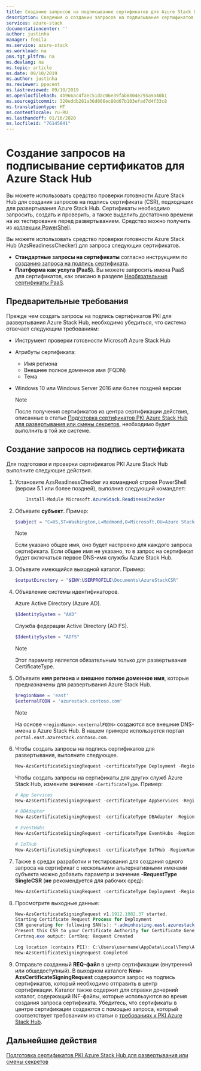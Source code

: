 ```yaml
---
title: Создание запросов на подписывание сертификатов для Azure Stack Hub | Документация Майкрософт
description: Сведения о создании запросов на подписывание сертификатов для сертификатов PKI Azure Stack Hub в интегрированных системах Azure Stack Hub.
services: azure-stack
documentationcenter: ''
author: justinha
manager: femila
ms.service: azure-stack
ms.workload: na
pms.tgt_pltfrm: na
ms.devlang: na
ms.topic: article
ms.date: 09/10/2019
ms.author: justinha
ms.reviewer: ppacent
ms.lastreviewed: 09/10/2019
ms.openlocfilehash: 4b966ac4faec51dac06e39fab8804e295a9a40b1
ms.sourcegitcommit: 320eddb281a36d066ec80d67b103efad7d4f33c8
ms.translationtype: HT
ms.contentlocale: ru-RU
ms.lasthandoff: 01/16/2020
ms.locfileid: "76145841"
---
```

# <a name="generate-certificate-signing-requests-for-azure-stack-hub"></a>Создание запросов на подписывание сертификатов для Azure Stack Hub

Вы можете использовать средство проверки готовности Azure Stack Hub для создания запросов на подпись сертификата (CSR), подходящих для развертывания Azure Stack Hub. Сертификаты необходимо запросить, создать и проверить, а также выделить достаточно времени на их тестирование перед развертыванием. Средство можно получить из [коллекции PowerShell](https://aka.ms/AzsReadinessChecker).

Вы можете использовать средство проверки готовности Azure Stack Hub (AzsReadinessChecker) для запроса следующих сертификатов.

- **Стандартные запросы на сертификаты** согласно инструкциям по [созданию запроса на подпись сертификата](azure-stack-get-pki-certs.md#generate-certificate-signing-requests).
- **Платформа как услуга (PaaS).** Вы можете запросить имена PaaS для сертификатов, как описано в разделе [Необязательные сертификаты PaaS](azure-stack-pki-certs.md#optional-paas-certificates).

## <a name="prerequisites"></a>Предварительные требования

Прежде чем создать запросы на подпись сертификатов PKI для развертывания Azure Stack Hub, необходимо убедиться, что система отвечает следующим требованиям:

- Инструмент проверки готовности Microsoft Azure Stack Hub
- Атрибуты сертификата:
  - Имя региона
  - Внешнее полное доменное имя (FQDN)
  - Тема
- Windows 10 или Windows Server 2016 или более поздней версии

  > [!NOTE]  
  > После получения сертификатов из центра сертификации действия, описанные в статье [Подготовка сертификатов PKI Azure Stack Hub для развертывания или смены секретов](azure-stack-prepare-pki-certs.md), необходимо будет выполнить в той же системе.

## <a name="generate-certificate-signing-requests"></a>Создание запросов на подпись сертификата

Для подготовки и проверки сертификатов PKI Azure Stack Hub выполните следующие действия.

1. Установите AzsReadinessChecker из командной строки PowerShell (версии 5.1 или более поздней), выполнив следующий командлет:

    ```powershell  
        Install-Module Microsoft.AzureStack.ReadinessChecker
    ```

2. Объявите **субъект**. Пример:

    ```powershell  
    $subject = "C=US,ST=Washington,L=Redmond,O=Microsoft,OU=Azure Stack Hub"
    ```

    > [!NOTE]  
    > Если указано общее имя, оно будет настроено для каждого запроса сертификата. Если общее имя не указано, то в запрос на сертификат будет включаться первое DNS-имя службы Azure Stack Hub.

3. Объявите имеющийся выходной каталог. Пример:

    ```powershell  
    $outputDirectory = "$ENV:USERPROFILE\Documents\AzureStackCSR"
    ```

4. Объявление системы идентификаторов.

    Azure Active Directory (Azure AD).

    ```powershell
    $IdentitySystem = "AAD"
    ```

    Служба федерации Active Directory (AD FS).

    ```powershell
    $IdentitySystem = "ADFS"
    ```
    > [!NOTE]  
    > Этот параметр является обязательным только для развертывания CertificateType.

5. Объявите **имя региона** и **внешнее полное доменное имя**, которые предназначены для развертывания Azure Stack Hub.

    ```powershell
    $regionName = 'east'
    $externalFQDN = 'azurestack.contoso.com'
    ```

    > [!NOTE]  
    > На основе `<regionName>.<externalFQDN>` создаются все внешние DNS-имена в Azure Stack Hub. В нашем примере используется портал `portal.east.azurestack.contoso.com`.  

6. Чтобы создать запросы на подпись сертификатов для развертывания, выполните следующее.

    ```powershell  
    New-AzsCertificateSigningRequest -certificateType Deployment -RegionName $regionName -FQDN $externalFQDN -subject $subject -OutputRequestPath $OutputDirectory -IdentitySystem $IdentitySystem
    ```

    Чтобы создать запросы на сертификаты для других служб Azure Stack Hub, измените значение `-CertificateType`. Пример:

    ```powershell  
    # App Services
    New-AzsCertificateSigningRequest -certificateType AppServices -RegionName $regionName -FQDN $externalFQDN -subject $subject -OutputRequestPath $OutputDirectory

    # DBAdapter
    New-AzsCertificateSigningRequest -certificateType DBAdapter -RegionName $regionName -FQDN $externalFQDN -subject $subject -OutputRequestPath $OutputDirectory

    # EventHubs
    New-AzsCertificateSigningRequest -certificateType EventHubs -RegionName $regionName -FQDN $externalFQDN -subject $subject -OutputRequestPath $OutputDirectory

    # IoTHub
    New-AzsCertificateSigningRequest -certificateType IoTHub -RegionName $regionName -FQDN $externalFQDN -subject $subject -OutputRequestPath $OutputDirectory
    ```

7. Также в средах разработки и тестирования для создания одного запроса на сертификат с несколькими альтернативными именами субъекта можно добавить параметр и значение **-RequestType SingleCSR** (**не** рекомендуется для рабочих сред):

    ```powershell  
    New-AzsCertificateSigningRequest -certificateType Deployment -RegionName $regionName -FQDN $externalFQDN -RequestType SingleCSR -subject $subject -OutputRequestPath $OutputDirectory -IdentitySystem $IdentitySystem
    ```

8.  Просмотрите выходные данные:

    ```powershell  
    New-AzsCertificateSigningRequest v1.1912.1082.37 started.
    Starting Certificate Request Process for Deployment
    CSR generating for following SAN(s): *.adminhosting.east.azurestack.contoso.com,*.adminvault.east.azurestack.contoso.com,*.blob.east.azurestack.contoso.com,*.hosting.east.azurestack.contoso.com,*.queue.east.azurestack.contoso.com,*.table.east.azurestack.contoso.com,*.vault.east.azurestack.contoso.com,adminmanagement.east.azurestack.contoso.com,adminportal.east.azurestack.contoso.com,management.east.azurestack.contoso.com,portal.east.azurestack.contoso.com
    Present this CSR to your Certificate Authority for Certificate Generation: C:\Users\checker\Documents\AzureStackCSR\wildcard_adminhosting_east_azurestack_contoso_com_CertRequest_20191219140359.req
    Certreq.exe output: CertReq: Request Created

    Log location (contains PII): C:\Users\username\AppData\Local\Temp\AzsReadinessChecker\AzsReadinessChecker.log
    New-AzsCertificateSigningRequest Completed
    ```

9.  Отправьте созданный **REQ-файл** в центр сертификации (внутренний или общедоступный). В выходном каталоге **New-AzsCertificateSigningRequest** содержится запрос на подпись сертификатов, который необходимо отправить в центр сертификации. Каталог также содержит для справки дочерний каталог, содержащий INF-файлы, которые используются во время создания запроса сертификата. Убедитесь, что сертификаты в центре сертификации создаются с помощью запроса, который соответствует требованиям из статьи о [требованиях к PKI Azure Stack Hub](azure-stack-pki-certs.md).

## <a name="next-steps"></a>Дальнейшие действия

[Подготовка сертификатов PKI Azure Stack Hub для развертывания или смены секретов](azure-stack-prepare-pki-certs.md)
